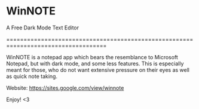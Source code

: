 # WinNOTE
A Free Dark Mode Text Editor

===================================================================================

WinNOTE is a notepad app which bears the resemblance to Microsoft Notepad, but with dark mode, and some less features. This is especially meant for those, who do not want extensive pressure on their eyes as well as quick note taking.

Website: https://sites.google.com/view/winnote

Enjoy! <3
